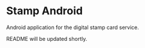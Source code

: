 # Stamp Android

Android application for the digital stamp card service.

README will be updated shortly.

